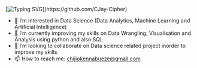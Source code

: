 [![Typing SVG](https://readme-typing-svg.herokuapp.com?font=Fira+Code&pause=400&color=00FF00&width=400&lines=Hi+👋+I+am+CJay.)](https://github.com/CJay-Cipher)
- 👀 I’m interested in Data Science (Data Analytics, Machine Learning and Artificial Intelligence)
- 🌱 I’m currently improving my skills on Data Wrangling, Visualisation and Analysis using python and also SQL
- 💞️ I’m looking to collaborate on Data science related project inorder to improve my skills
- 📫 How to reach me: chijiokennabueze@gmail.com

<!---
CJay-Cipher/CJay-Cipher is a ✨ special ✨ repository because its `README.md` (this file) appears on your GitHub profile.
You can click the Preview link to take a look at your changes.
--->
